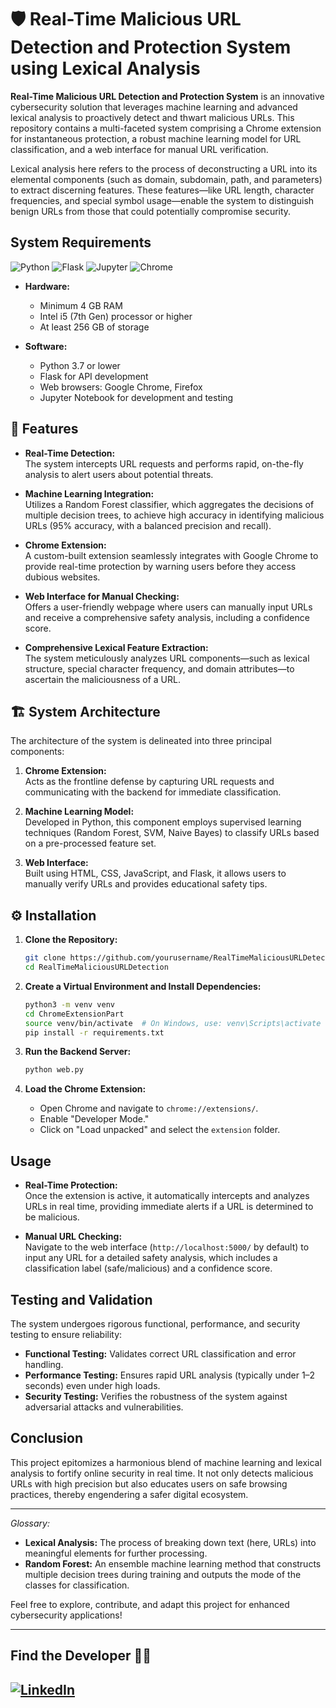# 🛡️ Real-Time Malicious URL Detection and Protection System using Lexical Analysis



**Real-Time Malicious URL Detection and Protection System** is an innovative cybersecurity solution that leverages machine learning and advanced lexical analysis to proactively detect and thwart malicious URLs. This repository contains a multi-faceted system comprising a Chrome extension for instantaneous protection, a robust machine learning model for URL classification, and a web interface for manual URL verification.

Lexical analysis here refers to the process of deconstructing a URL into its elemental components (such as domain, subdomain, path, and parameters) to extract discerning features. These features—like URL length, character frequencies, and special symbol usage—enable the system to distinguish benign URLs from those that could potentially compromise security.

## System Requirements

![Python](https://img.shields.io/badge/Python-3.7%2B-blue?style=flat&logo=python) ![Flask](https://img.shields.io/badge/Flask-API%20Development-orange?style=flat&logo=flask) ![Jupyter](https://img.shields.io/badge/Jupyter-Notebook-red?style=flat&logo=jupyter) ![Chrome](https://img.shields.io/badge/Chrome-Browser-green?style=flat&logo=google-chrome)

- **Hardware:**  
  - Minimum 4 GB RAM  
  - Intel i5 (7th Gen) processor or higher  
  - At least 256 GB of storage

- **Software:**  
  - Python 3.7 or lower  
  - Flask for API development  
  - Web browsers: Google Chrome, Firefox  
  - Jupyter Notebook for development and testing

## 🚀 Features

- **Real-Time Detection:**  
  The system intercepts URL requests and performs rapid, on-the-fly analysis to alert users about potential threats.

- **Machine Learning Integration:**  
  Utilizes a Random Forest classifier, which aggregates the decisions of multiple decision trees, to achieve high accuracy in identifying malicious URLs (95% accuracy, with a balanced precision and recall).

- **Chrome Extension:**  
  A custom-built extension seamlessly integrates with Google Chrome to provide real-time protection by warning users before they access dubious websites.

- **Web Interface for Manual Checking:**  
  Offers a user-friendly webpage where users can manually input URLs and receive a comprehensive safety analysis, including a confidence score.

- **Comprehensive Lexical Feature Extraction:**  
  The system meticulously analyzes URL components—such as lexical structure, special character frequency, and domain attributes—to ascertain the maliciousness of a URL.

## 🏗️ System Architecture

The architecture of the system is delineated into three principal components:

1. **Chrome Extension:**  
   Acts as the frontline defense by capturing URL requests and communicating with the backend for immediate classification.

2. **Machine Learning Model:**  
   Developed in Python, this component employs supervised learning techniques (Random Forest, SVM, Naive Bayes) to classify URLs based on a pre-processed feature set.

3. **Web Interface:**  
   Built using HTML, CSS, JavaScript, and Flask, it allows users to manually verify URLs and provides educational safety tips.



## ⚙️ Installation

1. **Clone the Repository:**

   ```bash
   git clone https://github.com/yourusername/RealTimeMaliciousURLDetection.git
   cd RealTimeMaliciousURLDetection
   ```


2. **Create a Virtual Environment and Install Dependencies:**

   ```bash
   python3 -m venv venv
   cd ChromeExtensionPart
   source venv/bin/activate  # On Windows, use: venv\Scripts\activate
   pip install -r requirements.txt
   ```

3. **Run the Backend Server:**

   ```bash
   python web.py
   ```

4. **Load the Chrome Extension:**
   - Open Chrome and navigate to `chrome://extensions/`.
   - Enable "Developer Mode."
   - Click on "Load unpacked" and select the `extension` folder.

## Usage

- **Real-Time Protection:**  
  Once the extension is active, it automatically intercepts and analyzes URLs in real time, providing immediate alerts if a URL is determined to be malicious.

- **Manual URL Checking:**  
  Navigate to the web interface (`http://localhost:5000/` by default) to input any URL for a detailed safety analysis, which includes a classification label (safe/malicious) and a confidence score.

## Testing and Validation

The system undergoes rigorous functional, performance, and security testing to ensure reliability:
- **Functional Testing:** Validates correct URL classification and error handling.
- **Performance Testing:** Ensures rapid URL analysis (typically under 1–2 seconds) even under high loads.
- **Security Testing:** Verifies the robustness of the system against adversarial attacks and vulnerabilities.

## Conclusion

This project epitomizes a harmonious blend of machine learning and lexical analysis to fortify online security in real time. It not only detects malicious URLs with high precision but also educates users on safe browsing practices, thereby engendering a safer digital ecosystem.

---

*Glossary:*  
- **Lexical Analysis:** The process of breaking down text (here, URLs) into meaningful elements for further processing.  
- **Random Forest:** An ensemble machine learning method that constructs multiple decision trees during training and outputs the mode of the classes for classification.

Feel free to explore, contribute, and adapt this project for enhanced cybersecurity applications!


---
## Find the Developer 👨‍💻
[![LinkedIn](https://img.shields.io/badge/LinkedIn-Connect-blue?style=flat&logo=linkedin)](https://www.linkedin.com/in/akshnkar/)
---
